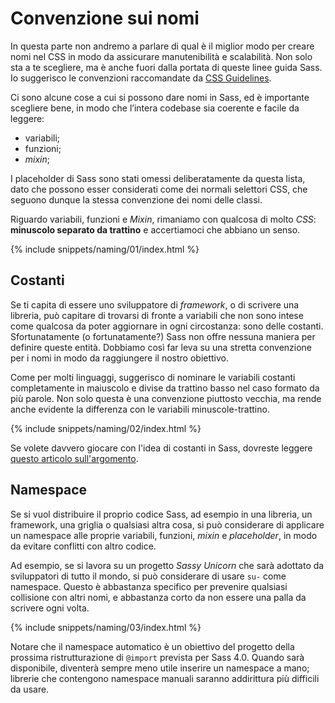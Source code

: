 
# Convenzione sui nomi

In questa parte non andremo a parlare di qual è il miglior modo per creare nomi nel CSS in modo da assicurare manutenibilità e scalabilità. Non solo sta a te scegliere, ma è anche fuori dalla portata di queste linee guida Sass. Io suggerisco le convenzioni raccomandate da [CSS Guidelines](http://cssguidelin.es/#naming-conventions).

Ci sono alcune cose a cui si possono dare nomi in Sass, ed è importante scegliere bene, in modo che l’intera codebase sia coerente e facile da leggere:

* variabili;
* funzioni;
* *mixin*;

I placeholder di Sass sono stati omessi deliberatamente da questa lista, dato che possono esser considerati come dei normali selettori CSS, che seguono dunque la stessa convenzione dei nomi delle classi.

Riguardo variabili, funzioni e *Mixin*, rimaniamo con qualcosa di molto *CSS*: **minuscolo separato da trattino** e accertiamoci che abbiano un senso.

{% include snippets/naming/01/index.html %}

## Costanti

Se ti capita di essere uno sviluppatore di *framework*, o di scrivere una libreria, può capitare di trovarsi di fronte a variabili che non sono intese come qualcosa da poter aggiornare in ogni circostanza: sono delle costanti. Sfortunatamente (o fortunatamente?) Sass non offre nessuna maniera per definire queste entità. Dobbiamo così far leva su una stretta convenzione per i nomi in modo da raggiungere il nostro obiettivo.

Come per molti linguaggi, suggerisco di nominare le variabili costanti completamente in maiuscolo e divise da trattino basso nel caso formato da più parole. Non solo questa è una convenzione piuttosto vecchia, ma rende anche evidente la differenza con le variabili minuscole-trattino.

{% include snippets/naming/02/index.html %}

Se volete davvero giocare con l'idea di costanti in Sass, dovreste leggere [questo articolo sull'argomento](http://www.sitepoint.com/dealing-constants-sass/).

## Namespace

Se si vuol distribuire il proprio codice Sass, ad esempio in una libreria, un framework, una griglia o qualsiasi altra cosa, si può considerare di applicare un namespace alle proprie variabili, funzioni, *mixin* e *placeholder*, in modo da evitare conflitti con altro codice.

Ad esempio, se si lavora su un progetto *Sassy Unicorn* che sarà adottato da sviluppatori di tutto il mondo, si può considerare di usare `su-` come namespace. Questo è abbastanza specifico per prevenire qualsiasi collisione con altri nomi, e abbastanza corto da non essere una palla da scrivere ogni volta.

{% include snippets/naming/03/index.html %}

<div class="note">
  <p>Notare che il namespace automatico è un obiettivo del progetto della prossima ristrutturazione di <code>@import</code> prevista per Sass 4.0. Quando sarà disponibile, diventerà sempre meno utile inserire un namespace a mano; librerie che contengono namespace manuali saranno addirittura più difficili da usare.</p>
</div>
